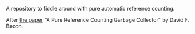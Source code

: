 A repository to fiddle around with pure automatic reference counting.

After [the paper](./papers/Bacon03Pure.pdf) "A Pure Reference Counting Garbage Collector" by David F. Bacon.
